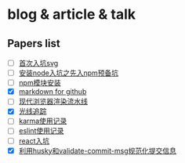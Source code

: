 # blog & article & talk

## Papers list
- [ ] [首次入坑svg](https://github.com/jasonChen1982/blog/blob/master/papers/2014-12-01-首次入坑svg.md)
- [ ] [安装node入坑之先入npm预备坑](https://github.com/jasonChen1982/blog/blob/master/papers/2015-01-10-安装node入坑之先入npm预备坑.md)
- [ ] [npm模块安装](https://github.com/jasonChen1982/blog/blob/master/papers/2015-01-11-npm模块安装.md)
- [x] [markdown for github](https://github.com/jasonChen1982/blog/blob/master/papers/2015-02-11-markdown%20for%20github.md)
- [ ] [现代浏览器渲染流水线](https://github.com/jasonChen1982/blog/blob/master/papers/2015-07-10-现代浏览器渲染流水线.md)
- [x] [光线追踪](https://github.com/jasonChen1982/blog/blob/master/papers/2015-10-02-光线追踪.md)
- [ ] [karma使用记录](https://github.com/jasonChen1982/blog/blob/master/papers/2015-11-15-karma使用记录.md)
- [ ] [eslint使用记录](https://github.com/jasonChen1982/blog/blob/master/papers/2015-12-10-eslint使用记录.md)
- [ ] [react入坑](https://github.com/jasonChen1982/blog/blob/master/papers/2016-02-20-react入坑.md)
- [x] [利用husky和validate-commit-msg规范化提交信息](https://github.com/jasonChen1982/blog/blob/master/papers/2017-02-14-利用husky和validate-commit-msg规范化提交信息.md)